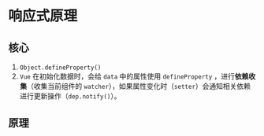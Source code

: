 # 响应式原理

## 核心

1. `Object.defineProperty()`
2. `Vue` 在初始化数据时，会给 `data` 中的属性使用 `defineProperty` ，进行**依赖收集**（收集当前组件的 `watcher`），如果属性变化时（`setter`）会通知相关依赖进行更新操作（`dep.notify()`）。

## 原理

<img :src="$withBase('/assets/vue/start/defineProperty.jpg')"/>
